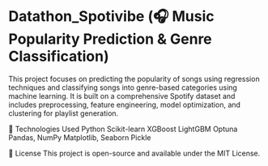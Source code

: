 # Datathon_Spotivibe (🎧 Music Popularity Prediction & Genre Classification)
This project focuses on predicting the popularity of songs using regression techniques and classifying songs into genre-based categories using machine learning. It is built on a comprehensive Spotify dataset and includes preprocessing, feature engineering, model optimization, and clustering for playlist generation.

🚀 Technologies Used
Python
Scikit-learn
XGBoost
LightGBM
Optuna
Pandas, NumPy
Matplotlib, Seaborn
Pickle


📜 License
This project is open-source and available under the MIT License.
